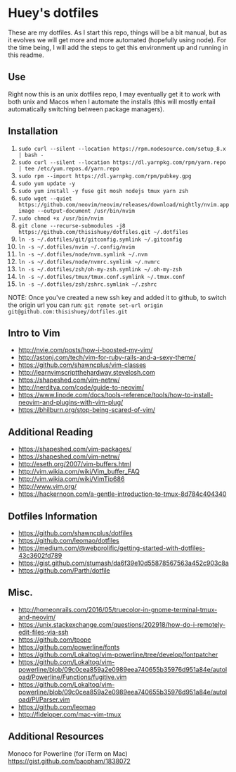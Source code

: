 # Huey's dotfiles
These are my dotfiles. As I start this repo, things will be a bit manual, but as it evolves we will get more and more automated (hopefully using node). For the time being, I will add the steps to get this environment up and running in this readme.

## Use
Right now this is an unix dotfiles repo, I may eventually get it to work with both unix and Macos when I automate the installs (this will mostly entail automatically switching between package managers).

## Installation
1.  `sudo curl --silent --location https://rpm.nodesource.com/setup_8.x | bash -`
2.  `sudo curl --silent --location https://dl.yarnpkg.com/rpm/yarn.repo | tee /etc/yum.repos.d/yarn.repo`
3.  `sudo rpm --import https://dl.yarnpkg.com/rpm/pubkey.gpg`
4.  `sudo yum update -y`
5.  `sudo yum install -y fuse git mosh nodejs tmux yarn zsh`
6.  `sudo wget --quiet https://github.com/neovim/neovim/releases/download/nightly/nvim.appimage --output-document /usr/bin/nvim`
7.  `sudo chmod +x /usr/bin/nvim`
8.  `git clone --recurse-submodules -j8 https://github.com/thisishuey/dotfiles.git ~/.dotfiles`
9.  `ln -s ~/.dotfiles/git/gitconfig.symlink ~/.gitconfig`
9.  `ln -s ~/.dotfiles/nvim ~/.config/nvim`
10. `ln -s ~/.dotfiles/node/nvm.symlink ~/.nvm`
11. `ln -s ~/.dotfiles/node/nvmrc.symlink ~/.nvmrc`
12. `ln -s ~/.dotfiles/zsh/oh-my-zsh.symlink ~/.oh-my-zsh`
13. `ln -s ~/.dotfiles/tmux/tmux.conf.symlink ~/.tmux.conf`
14. `ln -s ~/.dotfiles/zsh/zshrc.symlink ~/.zshrc`

NOTE: Once you've created a new ssh key and added it to github, to switch the origin url you can run:
`git remote set-url origin git@github.com:thisishuey/dotfiles.git`

## Intro to Vim
* http://nvie.com/posts/how-i-boosted-my-vim/
* http://astonj.com/tech/vim-for-ruby-rails-and-a-sexy-theme/
* https://github.com/shawncplus/vim-classes
* http://learnvimscriptthehardway.stevelosh.com
* https://shapeshed.com/vim-netrw/
* http://nerditya.com/code/guide-to-neovim/
* https://www.linode.com/docs/tools-reference/tools/how-to-install-neovim-and-plugins-with-vim-plug/
* https://bhilburn.org/stop-being-scared-of-vim/

## Additional Reading
* https://shapeshed.com/vim-packages/
* https://shapeshed.com/vim-netrw/
* http://eseth.org/2007/vim-buffers.html
* http://vim.wikia.com/wiki/Vim_buffer_FAQ
* http://vim.wikia.com/wiki/VimTip686
* http://www.vim.org/
* https://hackernoon.com/a-gentle-introduction-to-tmux-8d784c404340

## Dotfiles Information
* https://github.com/shawncplus/dotfiles
* https://github.com/leomao/dotfiles
* https://medium.com/@webprolific/getting-started-with-dotfiles-43c3602fd789
* https://gist.github.com/stumash/da6f39e10d55878567563a452c903c8a
* https://github.com/Parth/dotfile

## Misc.
* http://homeonrails.com/2016/05/truecolor-in-gnome-terminal-tmux-and-neovim/
* https://unix.stackexchange.com/questions/202918/how-do-i-remotely-edit-files-via-ssh
* https://github.com/tpope
* https://github.com/powerline/fonts
* https://github.com/Lokaltog/vim-powerline/tree/develop/fontpatcher
* https://github.com/Lokaltog/vim-powerline/blob/09c0cea859a2e0989eea740655b35976d951a84e/autoload/Powerline/Functions/fugitive.vim
* https://github.com/Lokaltog/vim-powerline/blob/09c0cea859a2e0989eea740655b35976d951a84e/autoload/Pl/Parser.vim
* https://github.com/leomao
* http://fideloper.com/mac-vim-tmux

## Additional Resources
Monoco for Powerline (for iTerm on Mac) https://gist.github.com/baopham/1838072

